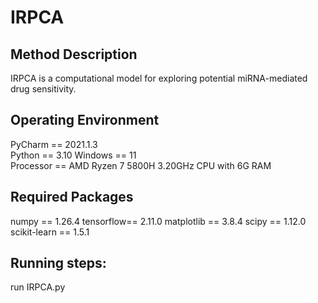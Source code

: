 # IRPCA
## Method Description
IRPCA is a computational model for exploring potential miRNA-mediated drug sensitivity.
## Operating Environment
PyCharm == 2021.1.3  
Python == 3.10
Windows == 11  
Processor == AMD Ryzen 7 5800H 3.20GHz CPU with 6G RAM
## Required Packages
 numpy == 1.26.4
 tensorflow== 2.11.0
 matplotlib == 3.8.4
 scipy == 1.12.0
 scikit-learn == 1.5.1
## Running steps:
run IRPCA.py


